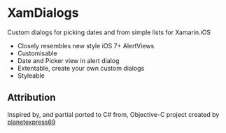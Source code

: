 # XamDialogs

Custom dialogs for picking dates and from simple lists for Xamarin.iOS

 * Closely resembles new style iOS 7+ AlertViews
 * Customisable
 * Date and Picker view in alert dialog
 * Extentable, create your own custom dialogs
 * Styleable
 
## Attribution

Inspired by, and partial ported to C# from, Objective-C project created by [planetexpress69](https://github.com/planetexpress69/MKInputBoxView)
